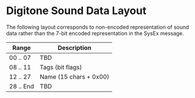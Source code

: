 # Digitone Sound Data Layout
The following layout corresponds to non-encoded representation of sound data rather than the 7-bit encoded representation in the SysEx message.

| Range     | Description            |
| -----     | -----------            |
| 00 .. 07  | TBD                    |
| 08 .. 11  | Tags (bit flags)       |
| 12 .. 27  | Name (15 chars + 0x00) |
| 28 .. End | TBD                    |

